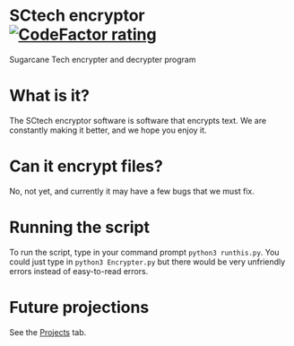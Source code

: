 # SCtech encryptor [![CodeFactor rating](https://www.codefactor.io/repository/github/theruntingmuumuu/sctechencrypterdecrypter/badge?s=a131bfc0c7a117715f14cb1915811f5f7a1a5cdc)](https://www.codefactor.io/repository/github/theruntingmuumuu/sctechencrypterdecrypter)
Sugarcane Tech encrypter and decrypter program

# What is it?
The SCtech encryptor software is software that encrypts text. We are constantly making it better, and we hope you enjoy it.

# Can it encrypt files?
No, not yet, and currently it may have a few bugs that we must fix.

# Running the script
To run the script, type in your command prompt `python3 runthis.py`. You could just type in `python3 Encrypter.py` but there would be very unfriendly errors instead of easy-to-read errors.  

# Future projections
See the [Projects](https://github.com/Theruntingmuumuu/SCtechEncrypterDecrypter/projects) tab.
